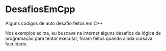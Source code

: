 # DesafiosEmCpp
Alguns códigos de auto desafio feitos em C++

Nos exemplos acima, eu buscava na internet alguns desafios de lógica de programação para tentar executar,
foram feitos quando ainda cursava faculdade.
